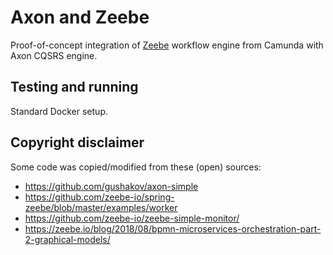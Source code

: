 Axon and Zeebe
===

Proof-of-concept integration of [Zeebe](https://docs.zeebe.io/introduction/quickstart.html) workflow
engine from Camunda with Axon CQSRS engine.

Testing and running
---

Standard Docker setup.

Copyright disclaimer
---

Some code was copied/modified from these (open) sources:

- https://github.com/gushakov/axon-simple
- https://github.com/zeebe-io/spring-zeebe/blob/master/examples/worker
- https://github.com/zeebe-io/zeebe-simple-monitor/
- https://zeebe.io/blog/2018/08/bpmn-microservices-orchestration-part-2-graphical-models/
